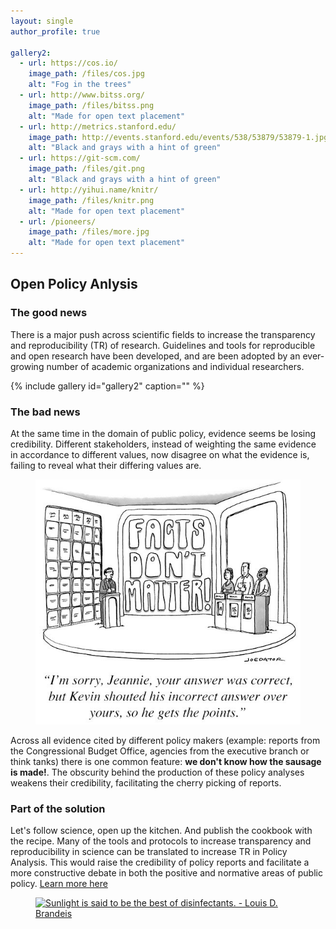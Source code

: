 ```yaml
---
layout: single
author_profile: true

gallery2:
  - url: https://cos.io/
    image_path: /files/cos.jpg
    alt: "Fog in the trees"
  - url: http://www.bitss.org/
    image_path: /files/bitss.png
    alt: "Made for open text placement"
  - url: http://metrics.stanford.edu/
    image_path: http://events.stanford.edu/events/538/53879/53879-1.jpg
    alt: "Black and grays with a hint of green"
  - url: https://git-scm.com/
    image_path: /files/git.png
    alt: "Black and grays with a hint of green"
  - url: http://yihui.name/knitr/
    image_path: /files/knitr.png
    alt: "Made for open text placement"
  - url: /pioneers/
    image_path: /files/more.jpg
    alt: "Made for open text placement"
---   
```


## Open Policy Anlysis  

### The good news 
There is a major push across scientific fields to increase the transparency and reproducibility (TR) of research. Guidelines and tools for reproducible and open research have been developed, and are been adopted by an ever-growing number of academic organizations and individual researchers. 

{% include gallery id="gallery2" caption="" %}

### The bad news 
At the same time in the domain of public policy, evidence seems be losing credibility. Different stakeholders, instead of weighting the same evidence in accordance to different values, now disagree on what the evidence is, failing to reveal what their differing values are. 

<figure>
<a href="/files/nofacts.jpg"><img src="/files/nofacts.jpg"></a>
</figure>

Across all evidence cited by different policy makers (example: reports from the Congressional Budget Office, agencies from the executive branch or think tanks) there is one common feature: **we don't know how the sausage is made!**. The obscurity behind the production of these policy analyses weakens their credibility, facilitating the cherry picking of reports. 

### Part of the solution
Let's follow science, open up the kitchen. And publish the cookbook with the recipe. Many of the tools and protocols to increase transparency and reproducibility in science can be translated to increase TR in Policy Analysis. This would raise the credibility of policy reports and facilitate a more constructive debate in both the positive and normative areas of public policy. [Learn more here](/tr_pa/)

<figure>
<a href="http://www.azquotes.com/quote/370467" title="Louis D. Brandeis quote"><img src="http://www.azquotes.com/picture-quotes/quote-sunlight-is-said-to-be-the-best-of-disinfectants-louis-d-brandeis-37-4-0467.jpg" alt="Sunlight is said to be the best of disinfectants. - Louis D. Brandeis"></a>
</figure>




